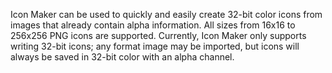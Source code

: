 Icon Maker can be used to quickly and easily create 32-bit color icons from images that already contain alpha information. All sizes from 16x16 to 256x256 PNG icons are supported. Currently, Icon Maker only supports writing 32-bit icons; any format image may be imported, but icons will always be saved in 32-bit color with an alpha channel.